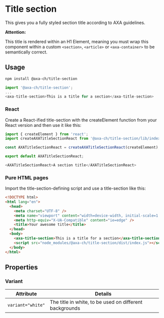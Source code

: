 # Title section

This gives you a fully styled section title according to AXA guidelines.

**Attention:**

This title is rendered within an H1 Element, meaning you must wrap this component within a custom `<section>`, `<article>` or `<axa-container>` to be semantically correct.

## Usage

```bash
npm install @axa-ch/title-section
```

```js
import '@axa-ch/title-section';
...
<axa-title-section>This is a title for a section</axa-title-section>
```

### React

Create a React-ified title-section with the createElement function from your React version and then use it like this:

```js
import { createElement } from 'react';
import createAXATitleSectionReact from '@axa-ch/title-section/lib/index.react';

const AXATitleSectionReact = createAXATitleSectionReact(createElement);

export default AXATitleSectionReact;
```

```js
<AXATitleSectionReact>A section title</AXATitleSectionReact>
```

### Pure HTML pages

Import the title-section-defining script and use a title-section like this:

```html
<!DOCTYPE html>
<html lang="en">
  <head>
    <meta charset="UTF-8" />
    <meta name="viewport" content="width=device-width, initial-scale=1.0" />
    <meta http-equiv="X-UA-Compatible" content="ie=edge" />
    <title>Your awesome title</title>
  </head>
  <body>
    <axa-title-section>This is a title for a section</axa-title-section>
    <script src="node_modules/@axa-ch/title-section/dist/index.js"></script>
  </body>
</html>
```

## Properties

### Variant

| Attribute         | Details                                                 |
| ----------------- | ------------------------------------------------------- |
| `variant="white"` | The title in white, to be used on different backgrounds |
